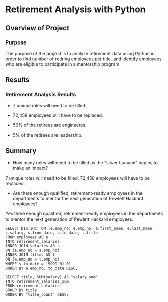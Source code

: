 # Retirement Analysis with Python

## Overview of Project
 
### Purpose

The purpose of the project is to analyze retirement data using Python in order to find number of retiring employees per title, and identify employees who are eligible to participate in a mentorship program.

## Results

### Retirement Analysis Results

- 7 unique roles will need to be filled.

- 72,458 employees will have to be replaced.

- 50% of the retirees are engineeres.

- 5% of the retirees are leadership.

## Summary

- How many roles will need to be filled as the "silver tsunami" begins to make an impact?

7 unique roles will need to be filled. 72,458 employees will have to be replaced.

- Are there enough qualified, retirement-ready employees in the departments to mentor the next generation of Pewlett Hackard employees?

Yes there enough qualified, retirement-ready employees in the departments to mentor the next generation of Pewlett Hackard employees.

	SELECT DISTINCT ON (e.emp_no) e.emp_no, e.first_name, e.last_name, s.salary, s.from_date, s.to_date, t.title
	FROM employees AS e
	INTO retirement_salaries
	INNER JOIN salaries AS s
	ON (e.emp_no = s.emp_no)
	INNER JOIN titles AS t
	ON (e.emp_no = t.emp_no)
	WHERE s.to_date = '9999-01-01'
	ORDER BY e.emp_no, to_date DESC;

	SELECT title, SUM(salary) AS "salary_sum"
	INTO retirement_salaries_sum
	FROM retirement_salaries
	GROUP BY title
	ORDER BY "title_count" DESC;
